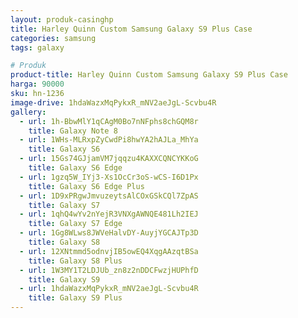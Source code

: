 ```yaml
---
layout: produk-casinghp
title: Harley Quinn Custom Samsung Galaxy S9 Plus Case
categories: samsung
tags: galaxy

# Produk
product-title: Harley Quinn Custom Samsung Galaxy S9 Plus Case
harga: 90000
sku: hn-1236
image-drive: 1hdaWazxMqPykxR_mNV2aeJgL-Scvbu4R
gallery:
  - url: 1h-BbwMlY1qCAgM0Bo7nNFphs8chGQM8r
    title: Galaxy Note 8
  - url: 1WHs-MLRxpZyCwdPi8hwYA2hAJLa_MhYa
    title: Galaxy S6
  - url: 15Gs74GJjamVM7jqqzu4KAXXCQNCYKKoG
    title: Galaxy S6 Edge
  - url: 1gzq5W_IYj3-Xs1OcCr3oS-wCS-I6D1Px
    title: Galaxy S6 Edge Plus
  - url: 1D9xPRgwJmvuzeytsAlCOxGSkCQl7ZpAS
    title: Galaxy S7
  - url: 1qhQ4wYv2nYejR3VNXgAWNQE481Lh2IEJ
    title: Galaxy S7 Edge
  - url: 1Gg8WLws8JWVeHalvDY-AuyjYGCAJTp3D
    title: Galaxy S8
  - url: 12XNtmmd5odnvjIB5owEQ4XqgAAzqtBSa
    title: Galaxy S8 Plus
  - url: 1W3MY1T2LDJUb_zn8z2nDDCFwzjHUPhfD
    title: Galaxy S9
  - url: 1hdaWazxMqPykxR_mNV2aeJgL-Scvbu4R
    title: Galaxy S9 Plus
---
```

